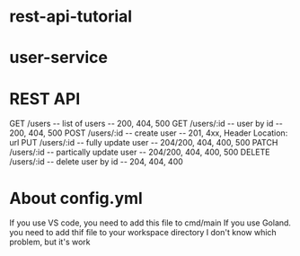 # rest-api-tutorial

# user-service

# REST API

GET /users -- list of users -- 200, 404, 500
GET /users/:id -- user by id -- 200, 404, 500
POST /users/:id -- create user -- 201, 4xx, Header Location: url
PUT /users/:id -- fully update user -- 204/200, 404, 400, 500
PATCH /users/:id -- partically update user -- 204/200, 404, 400, 500
DELETE /users/:id -- delete user by id -- 204, 404, 400

# About config.yml

If you use VS code, you need to add this file to cmd/main
If you use Goland. you need to add thif file to your workspace directory
I don't know which problem, but it's work
